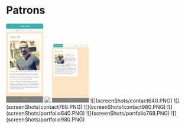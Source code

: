 # Patrons

<img src="screenShots/about640.PNG" width="100">
<img src="(screenShots/about768.PNG" width="100">
<img src="screenShots/about980.PNG" width="100">
![](screenShots/contact640.PNG)
![](screenShots/contact768.PNG)
![](screenShots/contact980.PNG)
![](screenShots/portfolio640.PNG)
![](screenShots/portfolio768.PNG)
![](screenShots/portfolio980.PNG)
